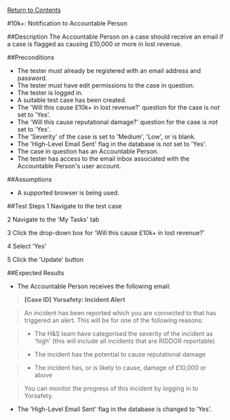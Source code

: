 [Return to Contents](https://github.com/infojam-james/test-cases/blob/master/Contents.md)

#10k+: Notification to Accountable Person

##Description
The Accountable Person on a case should receive an email if a case is flagged as causing £10,000 or more in lost revenue.

##Preconditions
+ The tester must already be registered with an email address and password.
+ The tester must have edit permissions to the case in question.
+ The tester is logged in.
+ A suitable test case has been created.
+ The 'Will this cause £10k+ in lost revenue?' question for the case is *not* set to 'Yes'.
+ The 'Will this cause reputational damage?' question for the case is *not* set to 'Yes'.
+ The 'Severity' of the case is set to 'Medium', 'Low', or is blank.
+ The 'High-Level Email Sent' flag in the database is *not* set to 'Yes'.
+ The case in question has an Accountable Person.
+ The tester has access to the email inbox associated with the Accountable Person's user account.

##Assumptions
+ A supported browser is being used.

##Test Steps
1 Navigate to the test case

2 Navigate to the 'My Tasks' tab

3 Click the drop-down box for 'Will this cause £10k+ in lost revenue?'

4 Select 'Yes'

5 Click the 'Update' button

##Expected Results

+ The Accountable Person receives the following email:

>**[Case ID] Yorsafety: Incident Alert**

>An incident has been reported which you are connected to that has triggered an alert.  This will be for one of the following reasons:

>+ The H&S team have categorised the severity of the incident as 'high' (this will include all incidents that are RIDDOR reportable)

>+ The incident has the potential to cause reputational damage

>+ The incident has, or is likely to cause, damage of £10,000 or above

>You can monitor the progress of this incident by logging in to Yorsafety.

+ The 'High-Level Email Sent' flag in the database is changed to 'Yes'.
